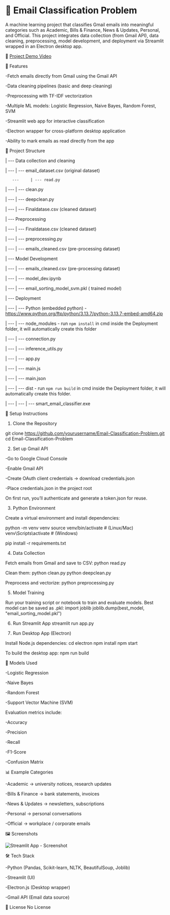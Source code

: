 # 📧 Email Classification Problem



A machine learning project that classifies Gmail emails into meaningful categories such as Academic, Bills & Finance, News & Updates, Personal, and Official.
This project integrates data collection (from Gmail API), data cleaning, preprocessing, model development, and deployment via Streamlit wrapped in an Electron desktop app.

🎥 [Project Demo Video](https://drive.google.com/drive/folders/14xRkCI-azKq6SOc_j0RiGzVZ4SHro68v) 

🚀 Features

-Fetch emails directly from Gmail using the Gmail API

-Data cleaning pipelines (basic and deep cleaning)

-Preprocessing with TF-IDF vectorization

-Multiple ML models: Logistic Regression, Naive Bayes, Random Forest, SVM

-Streamlit web app for interactive classification

-Electron wrapper for cross-platform desktop application

-Ability to mark emails as read directly from the app

📂 Project Structure

| --- Data collection and cleaning

|      ---     | --- email_dataset.csv (original dataset)

       ---     | --- read.py

|      ---     | --- clean.py

|      ---     | --- deepclean.py

|      ---     | --- Finaldatase.csv (cleaned dataset)

| --- Preprocessing

|      ---     | --- Finaldatase.csv (cleaned dataset)

|      ---     | --- preprocessing.py

|      ---     | --- emails_cleaned.csv (pre-processing dataset)

| --- Model Development

|      ---     | --- emails_cleaned.csv (pre-processing dataset)

|      ---     | --- model_dev.ipynb

|      ---     | --- email_sorting_model_svm.pkl ( trained model)

| --- Deployment

|      ---     | --- Python (embedded python) - https://www.python.org/ftp/python/3.13.7/python-3.13.7-embed-amd64.zip

|      ---     | --- node_modules - run `npm install` in cmd inside the Deployment folder, it will automatically create this folder

|      ---     | --- connection.py

|      ---     | --- inference_utils.py

|      ---     | --- app.py

|      ---     | --- main.js

|      ---     | --- main.json

|      ---     | --- dist - run `npm run build` in cmd inside the Deployment folder, it will automatically create this folder.

|      ---     |    ---     | --- smart_email_classifier.exe


🔑 Setup Instructions
1. Clone the Repository

git clone https://github.com/yourusername/Email-Classification-Problem.git
cd Email-Classification-Problem

2. Set up Gmail API

-Go to Google Cloud Console

-Enable Gmail API

-Create OAuth client credentials → download credentials.json

-Place credentials.json in the project root

On first run, you’ll authenticate and generate a token.json for reuse.

3. Python Environment

Create a virtual environment and install dependencies:

python -m venv venv
source venv/bin/activate   # (Linux/Mac)
venv\Scripts\activate      # (Windows)

pip install -r requirements.txt

4. Data Collection

Fetch emails from Gmail and save to CSV:
python read.py

Clean them:
python clean.py
python deepclean.py

Preprocess and vectorize:
python preprocessing.py

5. Model Training

Run your training script or notebook to train and evaluate models.
Best model can be saved as .pkl:
import joblib
joblib.dump(best_model, "email_sorting_model.pkl")

6. Run Streamlit App
streamlit run app.py

7. Run Desktop App (Electron)

Install Node.js dependencies:
cd electron
npm install
npm start

To build the desktop app:
npm run build

🧪 Models Used

-Logistic Regression

-Naive Bayes

-Random Forest

-Support Vector Machine (SVM)

Evaluation metrics include:

-Accuracy

-Precision

-Recall

-F1-Score

-Confusion Matrix

📊 Example Categories

-Academic → university notices, research updates

-Bills & Finance → bank statements, invoices

-News & Updates → newsletters, subscriptions

-Personal → personal conversations

-Official → workplace / corporate emails

🖼️ Screenshots

![Streamlit App - Screenshot](https://github.com/user-attachments/assets/42489995-cdf8-453b-8873-8dd75b30e719)


🛠️ Tech Stack

-Python (Pandas, Scikit-learn, NLTK, BeautifulSoup, Joblib)

-Streamlit (UI)

-Electron.js (Desktop wrapper)

-Gmail API (Email data source)

📜 License
No License
